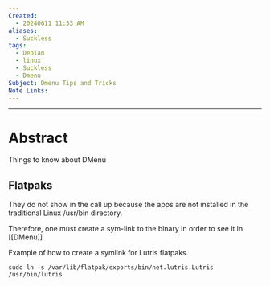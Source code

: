 ```yaml
---
Created:
  - 20240611 11:53 AM
aliases:
  - Suckless
tags:
  - Debian
  - linux
  - Suckless
  - Dmenu
Subject: Dmenu Tips and Tricks
Note Links:
---
```

------------------
# Abstract
Things to know about DMenu

## Flatpaks
They do not show in the call up because the apps are not installed in the traditional Linux /usr/bin directory.

Therefore, one must create a sym-link to the binary in order to see it in [[DMenu]]

Example of how to create a symlink for Lutris flatpaks.

`sudo ln -s /var/lib/flatpak/exports/bin/net.lutris.Lutris /usr/bin/lutris`
